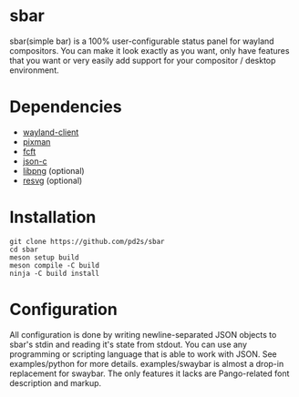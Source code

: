 # sbar

sbar(simple bar) is a 100% user-configurable status panel for wayland compositors.
You can make it look exactly as you want, only have features that you want
or very easily add support for your compositor / desktop environment.

# Dependencies

* [wayland-client]
* [pixman]
* [fcft]
* [json-c]
* [libpng] (optional)
* [resvg] (optional)

# Installation

```
git clone https://github.com/pd2s/sbar
cd sbar
meson setup build
meson compile -C build
ninja -C build install
```

# Configuration

All configuration is done by writing newline-separated JSON objects to sbar's stdin and reading it's state from stdout.
You can use any programming or scripting language that is able to work with JSON.
See examples/python for more details.
examples/swaybar is almost a drop-in replacement for swaybar. The only features it lacks are Pango-related font description and markup.

[wayland-client]: https://gitlab.freedesktop.org/wayland/wayland
[pixman]: https://gitlab.freedesktop.org/pixman/pixman
[fcft]: https://codeberg.org/dnkl/fcft
[json-c]: https://github.com/json-c/json-c
[libpng]: https://github.com/pnggroup/libpng
[resvg]: https://github.com/linebender/resvg
